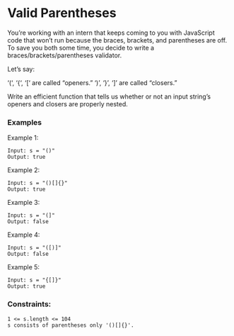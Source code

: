 # Valid Parentheses

You’re working with an intern that keeps coming to you with JavaScript code that won’t run because the braces, brackets, and parentheses are off. To save you both some time, you decide to write a braces/brackets/parentheses validator.

Let’s say:

‘(‘, ‘{‘, ‘[‘ are called “openers.”
‘)’, ‘}’, ‘]’ are called “closers.”

Write an efficient function that tells us whether or not an input string’s openers and closers are properly nested.

### Examples


Example 1:
```
Input: s = "()"
Output: true
```
Example 2:

```
Input: s = "()[]{}"
Output: true
```
Example 3:
```
Input: s = "(]"
Output: false
```
Example 4:
```
Input: s = "([)]"
Output: false
```
Example 5:
```
Input: s = "{[]}"
Output: true
```

### Constraints:
```
1 <= s.length <= 104
s consists of parentheses only '()[]{}'.
```